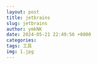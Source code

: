```yaml
---
layout: post
title: jetbrains
slug: jetbrains
author: ymkNK
date: 2024-05-21 22:49:56 +0800
categories: 
tags: 工具 
img: 1.jpg
---
```



